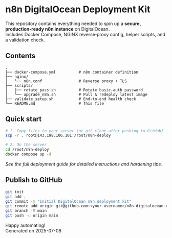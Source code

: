 # n8n DigitalOcean Deployment Kit

This repository contains everything needed to spin up a **secure, production-ready n8n instance** on DigitalOcean.  
Includes Docker Compose, NGINX reverse‑proxy config, helper scripts, and a validation check.

## Contents

```
.
├── docker-compose.yml          # n8n container definition
├── nginx/
│   └── n8n.conf                # Reverse proxy + TLS
├── scripts/
│   ├── rotate_pass.sh          # Rotate basic‑auth password
│   └── upgrade_n8n.sh          # Pull & redeploy latest image
├── validate_setup.sh           # End‑to‑end health check
└── README.md                   # This file
```

## Quick start

```bash
# 1. Copy files to your server (or git clone after pushing to GitHub)
scp -r . root@143.198.106.101:/root/n8n-deploy

# 2. On the server
cd /root/n8n-deploy
docker compose up -d
```

_See the full deployment guide for detailed instructions and hardening tips._

## Publish to GitHub

```bash
git init
git add .
git commit -m "Initial DigitalOcean n8n deployment kit"
git remote add origin git@github.com:<your-username>/n8n-digitalocean-deploy.git
git branch -M main
git push -u origin main
```

Happy automating!  
Generated on 2025-07-08

